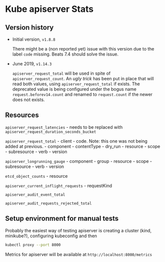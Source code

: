# Kube apiserver Stats

## Version history

- Initial version, `v1.8.8`

    There might be a (non reported yet) issue with this version due to the label `code` missing.
    Beats 7.4 should solve the issue.

- June 2019, `v1.14.3`

    `apiserver_request_total` will be used in spite of `apiserver_request_count`.
    An _ugly trick_ has been put in place that will read both values, using `apiserver_request_total` if exists. The deprecated value is being configured under the bogus name `request.beforev14.count` and renamed to `request.count` if the newer does not exists.

## Resources

`apiserver_request_latencies` 
    - needs to be replaced with `apiserver_request_duration_seconds_bucket`

`apiserver_request_total`
    - client
    - code. Note: this one was not being added at previous.
    - component
    - contentType
    - dry_run
    - resource
    - scope
    - subresource
    - verb
    - version

`apiserver_longrunning_gauge`
    - component
    - group
    - resource
    - scope
    - subresource
    - verb
    - version

`etcd_object_counts`
    - resource

`apiserver_current_inflight_requests`
    - requestKind

`apiserver_audit_event_total`

`apiserver_audit_requests_rejected_total`

## Setup environment for manual tests

Probably the easiest way of testing apiserver is creating a cluster (kind, minikube?), configuring kubeconfig and then

```bash
kubectl proxy --port 8000
```

Metrics for apiserver will be available at `http://localhost:8000/metrics`

